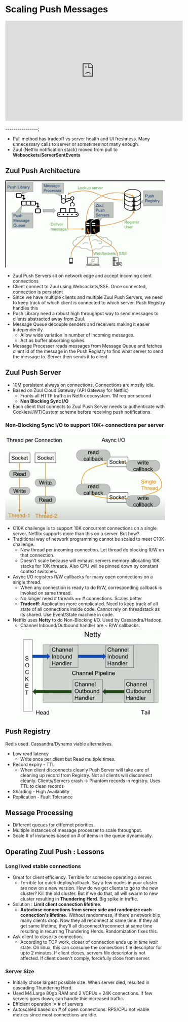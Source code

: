 # Scaling Push Messages

<iframe width="560" height="315" src="https://www.youtube.com/embed/6w6E_B55p0E" title="YouTube video player" frameborder="0" allow="accelerometer; autoplay; clipboard-write; encrypted-media; gyroscope; picture-in-picture" allowfullscreen></iframe>

----------------;

- Pull method has tradeoff vs server health and UI freshness. Many unnecessary calls to server or sometimes not many enough.
- Zuul (Netflix notification stack) moved from pull to **Websockets**/**ServerSentEvents**

## Zuul Push Architecture

![](image/ScalingPush/1635559504953.png)

- Zuul Push Servers sit on network edge and accept incoming client connections
- Client connect to Zuul using Websockets/SSE. Once connected, connection is persistent
- Since we have multiple clients and multiple Zuul Push Servers, we need to keep track of which client is connected to which server. Push Registry handles this
- Push Library need a robust high throughput way to send messages to clients abstracted away from Zuul.
- Message Queue decouple senders and receivers making it easier independently.
  - Allow wide variation in number of incoming messages.
  - Act as buffer absorbing spikes.
- Message Processer reads messages from Message Queue and fetches client id of the message in the Push Registry to find what server to send the message to. Server then sends it to client

## Zuul Push Server

- 10M persistent always on connections. Connections are mostly idle.
- Based on Zuul Cloud Gateway (API Gateway for Netflix)
  - Fronts all HTTP traffic in Netflix ecosystem. 1M req per second
  - **Non Blocking Sync I/O**
- Each client that connects to Zuul Push Server needs to authenticate with Cookies/JWT/Custom scheme before receiving push notifications.

### Non-Blocking Sync I/O to support 10K+ connections per server

![](image/ScalingPush/1635559859550.png)

- C10K challenge is to support 10K concurrent connections on a single server. Netflix supports more than this on a server. But how?
- Traditional way of network programming cannot be scaled to meet C10K challenge.
  - New thread per incoming connection. Let thread do blocking R/W on that connection.
  - Doesn't scale because will exhaust servers memory allocating 10K stacks for 10K threads. Also CPU will be pinned down by constant context switches.
- Async I/O registers R/W callbacks for many open connections on a single thread.
  - When any connection is ready to do R/W, corresponding callback is invoked on same thread.
  - No longer need # threads == # connections. Scales better
  - **Tradeoff**: Application more complicated. Need to keep track of all state of all connections inside code. Cannot rely on threadstack as its shared. Use Event/State machine in code.
- Netflix uses **Netty** to do Non-Blocking I/O. Used by Cassandra/Hadoop.
  - Channel Inbound/Outbound handler are ~ R/W callbacks.
![](image/ScalingPush/1635559881166.png)

## Push Registry

Redis used. Cassandra/Dynamo viable alternatives.

- Low read latency
  - Write once per client but Read multiple times.
- Record expiry - TTL
  - When client disconnects cleanly Push Server will take care of cleaning up record from Registry. Not all clients will disconnect cleanly. Clients/Servers crash -> Phantom records in registry. Uses TTL to clean records
- Sharding - High Availability
- Replication - Fault Tolerance

## Message Processing

- Different queues for differnet priorities.
- Multiple instances of message processer to scale throughput.
- Scale # of instances based on # of items in the queue dynamically. 

## Operating Zuul Push : Lessons

### Long lived stable connections

- Great for client efficiency. Terrible for someone operating a server.
  - Terrible for quick deploy/rollback. Say a few nodes in your cluster are now on a new version. How do we get clients to go to the new cluster? Kill the old cluster. But if we do that, all will swarm to new cluster resulting in **Thundering Herd**. Big spike in traffic.
- Solution : **Limit client connection lifetime**.
  - **Autoclose connections from server side and randomize each connection's lifetime.** Without randomness, if there's network blip, many clients drop. Now they all reconnect at same time. If they all get same lifetime, they'll all disconnect/reconnect at same time resulting in recurring Thundering Herds. Randomization fixes this.
- Ask client to close its connection.
  - According to TCP work, closer of connection ends up in *time wait* state. On linux, this can consume the connections file descriptor for upto 2 minutes. If client closes, servers file descriptor is not affected. If client doesn't comply, forcefully close from server.

### Server Size

- Initially chose largest possible size. When server died, resulted in cascading Thundering Herd.
- Used M4.Large 80gb RAM and 2 VCPUs = 24K connections. If few servers goes down, can handle thie increased traffic.
- Efficient operation != # of servers
- Autoscaled based on # of open connections. RPS/CPU not viable metrics since most connections are idle.
  

